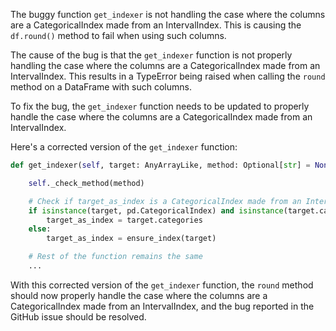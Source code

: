 The buggy function `get_indexer` is not handling the case where the columns are a CategoricalIndex made from an IntervalIndex. This is causing the `df.round()` method to fail when using such columns.

The cause of the bug is that the `get_indexer` function is not properly handling the case where the columns are a CategoricalIndex made from an IntervalIndex. This results in a TypeError being raised when calling the `round` method on a DataFrame with such columns.

To fix the bug, the `get_indexer` function needs to be updated to properly handle the case where the columns are a CategoricalIndex made from an IntervalIndex.

Here's a corrected version of the `get_indexer` function:

```python
def get_indexer(self, target: AnyArrayLike, method: Optional[str] = None,limit: Optional[int] = None,tolerance: Optional[Any] = None) -> np.ndarray:

    self._check_method(method)

    # Check if target_as_index is a CategoricalIndex made from an IntervalIndex
    if isinstance(target, pd.CategoricalIndex) and isinstance(target.categories, pd.IntervalIndex):
        target_as_index = target.categories
    else:
        target_as_index = ensure_index(target)

    # Rest of the function remains the same
    ...
```

With this corrected version of the `get_indexer` function, the `round` method should now properly handle the case where the columns are a CategoricalIndex made from an IntervalIndex, and the bug reported in the GitHub issue should be resolved.